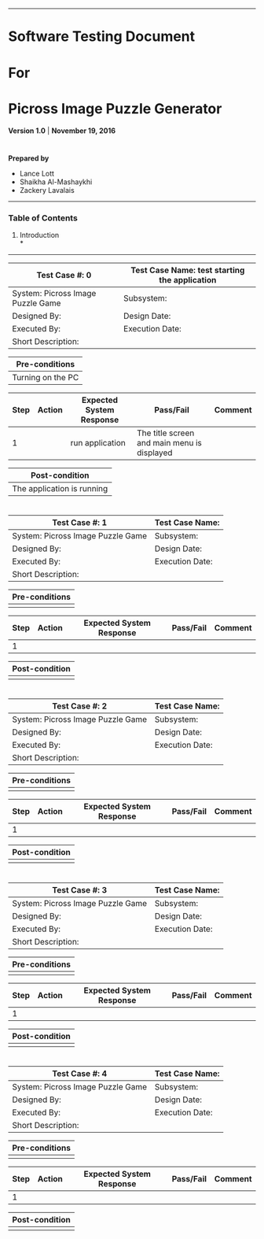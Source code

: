#
-----
# Software Testing Document
# For
# Picross Image Puzzle Generator 


**Version 1.0** | 
**November 19, 2016**

#

**Prepared by**
- Lance Lott
- Shaikha Al-Mashaykhi
- Zackery Lavalais


 
  



-----
### Table of Contents
1. Introduction                                                           
    *









-----




| Test Case #: 0 | Test Case Name: test starting the application|
| --- | --- |
| System: Picross Image Puzzle Game  | Subsystem: |
| Designed By: | Design Date: |
| Executed By: | Execution Date: |
| Short Description: |  |


|Pre-conditions| 
|---|
| Turning on the PC |

|Step|Action|Expected System Response|Pass/Fail|Comment|
|---|---|---|---|---|
|1| | run application  | The title screen and main menu is displayed   |   |   |

|Post-condition | 
|---|
| The application is running |


#

| Test Case #: 1 | Test Case Name: |
| --- | --- |
| System: Picross Image Puzzle Game  | Subsystem: |
| Designed By: | Design Date: |
| Executed By: | Execution Date: |
| Short Description: |  |


|Pre-conditions| 
|---|
|  |

|Step|Action|Expected System Response|Pass/Fail|Comment|
|---|---|---|---|---|
|1| |   |   |   |   |

|Post-condition | 
|---|
|  |

#


| Test Case #: 2 | Test Case Name: |
| --- | --- |
| System: Picross Image Puzzle Game  | Subsystem: |
| Designed By: | Design Date: |
| Executed By: | Execution Date: |
| Short Description: |  |


|Pre-conditions| 
|---|
|  |

|Step|Action|Expected System Response|Pass/Fail|Comment|
|---|---|---|---|---|
|1| |   |   |   |   |

|Post-condition | 
|---|
|  |

#


| Test Case #: 3 | Test Case Name: |
| --- | --- |
| System: Picross Image Puzzle Game  | Subsystem: |
| Designed By: | Design Date: |
| Executed By: | Execution Date: |
| Short Description: |  |


|Pre-conditions| 
|---|
|  |

|Step|Action|Expected System Response|Pass/Fail|Comment|
|---|---|---|---|---|
|1| |   |   |   |   |

|Post-condition | 
|---|
|  |


#


| Test Case #: 4 | Test Case Name: |
| --- | --- |
| System: Picross Image Puzzle Game  | Subsystem: |
| Designed By: | Design Date: |
| Executed By: | Execution Date: |
| Short Description: |  |


|Pre-conditions| 
|---|
|  |

|Step|Action|Expected System Response|Pass/Fail|Comment|
|---|---|---|---|---|
|1| |   |   |   |   |

|Post-condition | 
|---|
|  |
